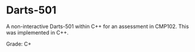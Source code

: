 # Darts-501
A non-interactive Darts-501 within C++ for an assessment in CMP102. This was implemented in C++.

Grade: C+
